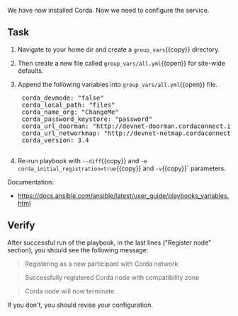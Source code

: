 We have now installed Corda. Now we need to configure the service.

## Task

1. Navigate to your home dir and create a `group_vars`{{copy}} directory.
2. Then create a new file called `group_vars/all.yml`{{open}} for site-wide defaults.
3. Append the following variables into `group_vars/all.yml`{{open}} file.

    <pre class="file" data-filename="/root/group_vars/all.yml" data-target="replace">
    corda_devmode: "false"
    corda_local_path: "files"
    corda_name_org: "ChangeMe"
    corda_password_keystore: "password"
    corda_url_doorman: "http://devnet-doorman.cordaconnect.io"
    corda_url_networkmap: "http://devnet-netmap.cordaconnect.io"
    corda_version: 3.4
    </pre>

4. Re-run playbook with `--diff`{{copy}} and `-e corda_initial_registration=true`{{copy}} and `-v`{{copy}}` parameters.

Documentation:

- <https://docs.ansible.com/ansible/latest/user_guide/playbooks_variables.html>

## Verify

After successful run of the playbook, in the last lines ("Register node" section), you should see the following message:

> Registering as a new participant with Corda network

> Successfully registered Corda node with compatibility zone

> Corda node will now terminate.

If you don't, you should revise your configuration.
